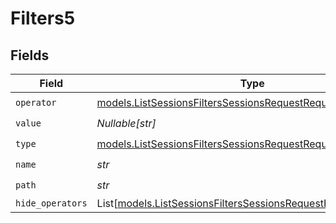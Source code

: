 # Filters5


## Fields

| Field                                                                                                                              | Type                                                                                                                               | Required                                                                                                                           | Description                                                                                                                        |
| ---------------------------------------------------------------------------------------------------------------------------------- | ---------------------------------------------------------------------------------------------------------------------------------- | ---------------------------------------------------------------------------------------------------------------------------------- | ---------------------------------------------------------------------------------------------------------------------------------- |
| `operator`                                                                                                                         | [models.ListSessionsFiltersSessionsRequestRequestBodyOperator](../models/listsessionsfilterssessionsrequestrequestbodyoperator.md) | :heavy_check_mark:                                                                                                                 | N/A                                                                                                                                |
| `value`                                                                                                                            | *Nullable[str]*                                                                                                                    | :heavy_check_mark:                                                                                                                 | N/A                                                                                                                                |
| `type`                                                                                                                             | [models.ListSessionsFiltersSessionsRequestRequestBodyType](../models/listsessionsfilterssessionsrequestrequestbodytype.md)         | :heavy_check_mark:                                                                                                                 | N/A                                                                                                                                |
| `name`                                                                                                                             | *str*                                                                                                                              | :heavy_check_mark:                                                                                                                 | N/A                                                                                                                                |
| `path`                                                                                                                             | *str*                                                                                                                              | :heavy_check_mark:                                                                                                                 | N/A                                                                                                                                |
| `hide_operators`                                                                                                                   | List[[models.ListSessionsFiltersSessionsRequestHideOperators](../models/listsessionsfilterssessionsrequesthideoperators.md)]       | :heavy_minus_sign:                                                                                                                 | N/A                                                                                                                                |